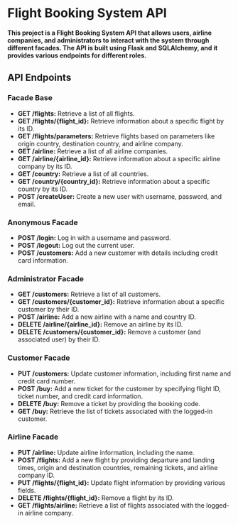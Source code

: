# Flight Booking System API

**This project is a Flight Booking System API that allows users, airline companies, and administrators to interact with the system through different facades. The API is built using Flask and SQLAlchemy, and it provides various endpoints for different roles.**

## API Endpoints

### Facade Base

- **GET /flights:** Retrieve a list of all flights.
- **GET /flights/{flight_id}:** Retrieve information about a specific flight by its ID.
- **GET /flights/parameters:** Retrieve flights based on parameters like origin country, destination country, and airline company.
- **GET /airline:** Retrieve a list of all airline companies.
- **GET /airline/{airline_id}:** Retrieve information about a specific airline company by its ID.
- **GET /country:** Retrieve a list of all countries.
- **GET /country/{country_id}:** Retrieve information about a specific country by its ID.
- **POST /createUser:** Create a new user with username, password, and email.

### Anonymous Facade

- **POST /login:** Log in with a username and password.
- **POST /logout:** Log out the current user.
- **POST /customers:** Add a new customer with details including credit card information.

### Administrator Facade

- **GET /customers:** Retrieve a list of all customers.
- **GET /customers/{customer_id}:** Retrieve information about a specific customer by their ID.
- **POST /airline:** Add a new airline with a name and country ID.
- **DELETE /airline/{airline_id}:** Remove an airline by its ID.
- **DELETE /customers/{customer_id}:** Remove a customer (and associated user) by their ID.

### Customer Facade

- **PUT /customers:** Update customer information, including first name and credit card number.
- **POST /buy:** Add a new ticket for the customer by specifying flight ID, ticket number, and credit card information.
- **DELETE /buy:** Remove a ticket by providing the booking code.
- **GET /buy:** Retrieve the list of tickets associated with the logged-in customer.

### Airline Facade

- **PUT /airline:** Update airline information, including the name.
- **POST /flights:** Add a new flight by providing departure and landing times, origin and destination countries, remaining tickets, and airline company ID.
- **PUT /flights/{flight_id}:** Update flight information by providing various fields.
- **DELETE /flights/{flight_id}:** Remove a flight by its ID.
- **GET /flights/airline:** Retrieve a list of flights associated with the logged-in airline company.
